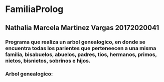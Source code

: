 # FamiliaProlog

## Nathalia Marcela Martinez Vargas 20172020041

### Programa que realiza un arbol genealogico, en donde se encuentra todas los parientes que perteneecen a una misma familia, bisabuelos, abuelos, padres, tios, hermanos, primos, nietos, bisnietos, sobrinos e hijos.

### Arbol genealogico:

